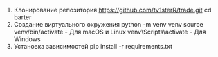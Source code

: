 1. Клонирование репозитория
https://github.com/tv1sterR/trade.git
cd barter
2. Создание виртуального окружения
python -m venv venv
source venv/bin/activate - Для macOS и Linux
venv\Scripts\activate - Для Windows
3. Установка зависимостей
pip install -r requirements.txt
